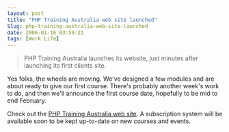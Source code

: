 ```yaml
---
layout: post
title: "PHP Training Australia web site launched"
Slug: php-training-australia-web-site-launched
date: 2006-01-16 03:59:21
tags: [Work Life]
---
```

> PHP Training Australia launches its website, just minutes after launching its first clients site.

Yes folks, the wheels are moving. We've designed a few modules and are about ready to give our first course. There's probably another week's work to do, and then we'll announce the first course date, hopefully to be mid to end February.

Check out the [PHP Training Australia web site](http://phptraining.com.au/). A subscription system will be available soon to be kept up-to-date on new courses and events.
